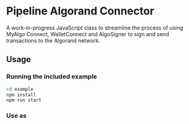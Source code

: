 # Pipeline Algorand Connector
A work-in-progress JavaScript class to streamline the process of using MyAlgo Connect, WalletConnect and AlgoSigner to sign and send transactions to the Algorand network. 
## Usage

### Running the included example
```bash
cd example
npm install
npm run start
```

### Use as <script>

```html

<button onclick="connect()">TEST</button>

<script src="https://unpkg.com/@pipeline-ui-2/pipeline@1.3.4/dist/index.js"></script>

<script>
    const Pipeline = window.pipeline
    const wallet = Pipeline.init()
    function connect(){
        Pipeline.connect(wallet).then(data => {
            console.log(data)
        })
    }
</script>
```

### Install via npm:
```bash
npm install @pipeline-ui-2/pipeline
```
Import the class into your project:
```javascript
import Pipeline from "@pipeline-ui-2/pipeline/index";
```
Initialize Pipeline:
```javascript
const myAlgoWallet = Pipeline.init();
```
Connect to MyAlgo (returns first address in wallet):
```javascript
Pipeline.connect(myAlgoWallet)
    .then(data => {
        console.log(data);
    });
```
Connect to AlgoSigner (returns first address in wallet):
```javascript
Pipeline.pipeConnector = "AlgoSigner";
Pipeline.connect()
    .then(data => {
        console.log(data);
    });
```
Send a transaction (returns transaction id):
```javascript
send(address, amt, myNote, sendingAddress, wallet, index = 0)
    .then(data => {
        console.log(data);
    });
```
#### Pipeline.send Arguments 
1. address (string)
2. amt (amount in microalgos, integer)
3. myNote (note, string)
4. sendingAddress (string)
5. wallet (instance of Pipeline.init)
6. index (0 = Algorand, otherwise asset index number, integer)

